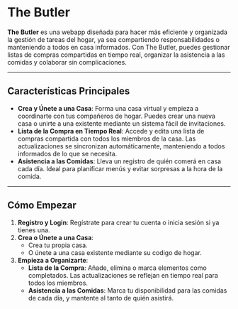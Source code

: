 # The Butler

**The Butler** es una webapp diseñada para hacer más eficiente y organizada la gestión de tareas del hogar, ya sea compartiendo responsabilidades o manteniendo a todos en casa informados. Con The Butler, puedes gestionar listas de compras compartidas en tiempo real, organizar la asistencia a las comidas y colaborar sin complicaciones.

---

## Características Principales

- **Crea y Únete a una Casa**: Forma una casa virtual y empieza a coordinarte con tus compañeros de hogar. Puedes crear una nueva casa o unirte a una existente mediante un sistema fácil de invitaciones.
- **Lista de la Compra en Tiempo Real**: Accede y edita una lista de compras compartida con todos los miembros de la casa. Las actualizaciones se sincronizan automáticamente, manteniendo a todos informados de lo que se necesita.
- **Asistencia a las Comidas**: Lleva un registro de quién comerá en casa cada día. Ideal para planificar menús y evitar sorpresas a la hora de la comida.

---

## Cómo Empezar

1. **Registro y Login**: Regístrate para crear tu cuenta o inicia sesión si ya tienes una.
2. **Crea o Únete a una Casa**:
   - Crea tu propia casa.
   - O únete a una casa existente mediante su codigo de hogar.
3. **Empieza a Organizarte**:
   - **Lista de la Compra**: Añade, elimina o marca elementos como completados. Las actualizaciones se reflejan en tiempo real para todos los miembros.
   - **Asistencia a las Comidas**: Marca tu disponibilidad para las comidas de cada día, y mantente al tanto de quién asistirá.
